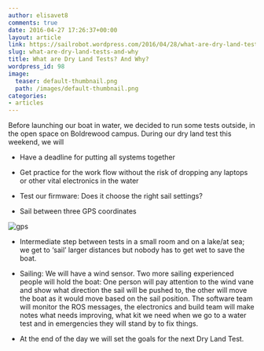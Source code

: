 ```yaml
---
author: elisavet8
comments: true
date: 2016-04-27 17:26:37+00:00
layout: article
link: https://sailrobot.wordpress.com/2016/04/28/what-are-dry-land-tests-and-why/
slug: what-are-dry-land-tests-and-why
title: What are Dry Land Tests? And Why?
wordpress_id: 98
image:
  teaser: default-thumbnail.png
  path: /images/default-thumbnail.png
categories:
- articles
---
```


Before launching our boat in water, we decided to run some tests outside, in the open space on Boldrewood campus. During our dry land test this weekend, we will




  * Have a deadline for putting all systems together


  * Get practice for the work flow without the risk of dropping any laptops or other vital electronics in the water


  * Test our firmware: Does it choose the right sail settings?


  * Sail between three GPS coordinates


![gps](https://sailrobot.files.wordpress.com/2016/04/gps.png)




  * Intermediate step between tests in a small room and on a lake/at sea; we get to ‘sail’ larger distances but nobody has to get wet to save the boat.


  * Sailing: We will have a wind sensor. Two more sailing experienced people will hold the boat: One person will pay attention to the wind vane and show what direction the sail will be pushed to, the other will move the boat as it would move based on the sail position. The software team will monitor the ROS messages, the electronics and build team will make notes what needs improving, what kit we need when we go to a water test and in emergencies they will stand by to fix things.


  * At the end of the day we will set the goals for the next Dry Land Test.
